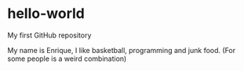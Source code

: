# hello-world
My first GitHub repository

My name is Enrique, I like basketball, programming and junk food. (For some people is a weird combination)


